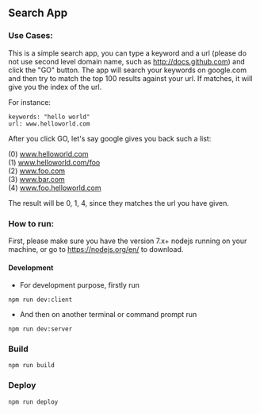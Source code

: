 ## Search App

### Use Cases:
This is a simple search app, you can type a keyword and a url (please do not use second level domain name, such as http://docs.github.com) and click the "GO" button. The app will search your keywords on google.com and then try to match the top 100 results against your url. If matches, it will give you the index of the url.

For instance: 

    keywords: "hello world"
    url: www.helloworld.com

After you click GO, let's say google gives you back such a list:

(0) www.helloworld.com          
(1) www.helloworld.com/foo      
(2) www.foo.com                 
(3) www.bar.com                 
(4) www.foo.helloworld.com      

The result will be 0, 1, 4, since they matches the url you have given.

### How to run:

First, please make sure you have the version 7.x+ nodejs running on your machine, or go to https://nodejs.org/en/ to download.

#### Development
- For development purpose, firstly run
```
npm run dev:client
```
- And then on another terminal or command prompt run
```
npm run dev:server
```

### Build
```
npm run build
```

### Deploy
```
npm run deploy
```